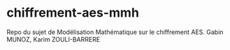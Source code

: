# chiffrement-aes-mmh
Repo du sujet de Modélisation Mathématique sur le chiffrement AES. Gabin MUNOZ, Karim ZOULI-BARRERE
